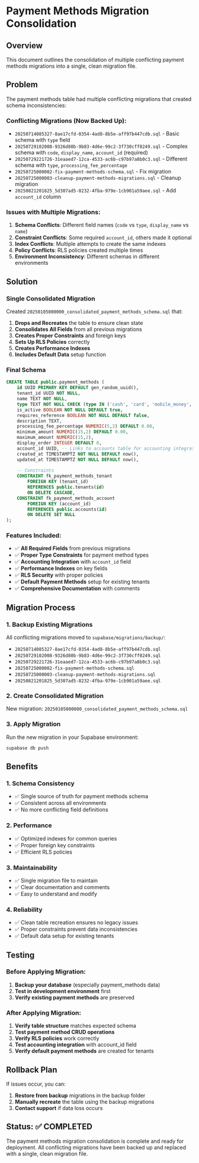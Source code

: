# Payment Methods Migration Consolidation

## Overview
This document outlines the consolidation of multiple conflicting payment methods migrations into a single, clean migration file.

## Problem
The payment methods table had multiple conflicting migrations that created schema inconsistencies:

### Conflicting Migrations (Now Backed Up):
- `20250714085327-8ae17cfd-0354-4ad8-8b5e-aff97b447cdb.sql` - Basic schema with `type` field
- `20250729102008-9326d80b-9b83-4d6e-99c2-3f730cff0249.sql` - Complex schema with `code`, `display_name`, `account_id` (required)
- `20250729221726-31eaaed7-12ca-4533-ac6b-c97b97a8b0c3.sql` - Different schema with `type`, `processing_fee_percentage`
- `20250725000002-fix-payment-methods-schema.sql` - Fix migration
- `20250725000003-cleanup-payment-methods-migrations.sql` - Cleanup migration
- `20250821201825_5d307ad5-8232-4fba-979e-1cb901a59aee.sql` - Add `account_id` column

### Issues with Multiple Migrations:
1. **Schema Conflicts**: Different field names (`code` vs `type`, `display_name` vs `name`)
2. **Constraint Conflicts**: Some required `account_id`, others made it optional
3. **Index Conflicts**: Multiple attempts to create the same indexes
4. **Policy Conflicts**: RLS policies created multiple times
5. **Environment Inconsistency**: Different schemas in different environments

## Solution

### Single Consolidated Migration
Created `20250105000000_consolidated_payment_methods_schema.sql` that:

1. **Drops and Recreates** the table to ensure clean state
2. **Consolidates All Fields** from all previous migrations
3. **Creates Proper Constraints** and foreign keys
4. **Sets Up RLS Policies** correctly
5. **Creates Performance Indexes**
6. **Includes Default Data** setup function

### Final Schema
```sql
CREATE TABLE public.payment_methods (
    id UUID PRIMARY KEY DEFAULT gen_random_uuid(),
    tenant_id UUID NOT NULL,
    name TEXT NOT NULL,
    type TEXT NOT NULL CHECK (type IN ('cash', 'card', 'mobile_money', 'bank_transfer', 'crypto', 'other')),
    is_active BOOLEAN NOT NULL DEFAULT true,
    requires_reference BOOLEAN NOT NULL DEFAULT false,
    description TEXT,
    processing_fee_percentage NUMERIC(5,2) DEFAULT 0.00,
    minimum_amount NUMERIC(15,2) DEFAULT 0.00,
    maximum_amount NUMERIC(15,2),
    display_order INTEGER DEFAULT 0,
    account_id UUID, -- Links to accounts table for accounting integration
    created_at TIMESTAMPTZ NOT NULL DEFAULT now(),
    updated_at TIMESTAMPTZ NOT NULL DEFAULT now(),
    
    -- Constraints
    CONSTRAINT fk_payment_methods_tenant 
        FOREIGN KEY (tenant_id) 
        REFERENCES public.tenants(id) 
        ON DELETE CASCADE,
    CONSTRAINT fk_payment_methods_account 
        FOREIGN KEY (account_id) 
        REFERENCES public.accounts(id) 
        ON DELETE SET NULL
);
```

### Features Included:
- ✅ **All Required Fields** from previous migrations
- ✅ **Proper Type Constraints** for payment method types
- ✅ **Accounting Integration** with `account_id` field
- ✅ **Performance Indexes** on key fields
- ✅ **RLS Security** with proper policies
- ✅ **Default Payment Methods** setup for existing tenants
- ✅ **Comprehensive Documentation** with comments

## Migration Process

### 1. Backup Existing Migrations
All conflicting migrations moved to `supabase/migrations/backup/`:
- `20250714085327-8ae17cfd-0354-4ad8-8b5e-aff97b447cdb.sql`
- `20250729102008-9326d80b-9b83-4d6e-99c2-3f730cff0249.sql`
- `20250729221726-31eaaed7-12ca-4533-ac6b-c97b97a8b0c3.sql`
- `20250725000002-fix-payment-methods-schema.sql`
- `20250725000003-cleanup-payment-methods-migrations.sql`
- `20250821201825_5d307ad5-8232-4fba-979e-1cb901a59aee.sql`

### 2. Create Consolidated Migration
New migration: `20250105000000_consolidated_payment_methods_schema.sql`

### 3. Apply Migration
Run the new migration in your Supabase environment:
```bash
supabase db push
```

## Benefits

### 1. Schema Consistency
- ✅ Single source of truth for payment methods schema
- ✅ Consistent across all environments
- ✅ No more conflicting field definitions

### 2. Performance
- ✅ Optimized indexes for common queries
- ✅ Proper foreign key constraints
- ✅ Efficient RLS policies

### 3. Maintainability
- ✅ Single migration file to maintain
- ✅ Clear documentation and comments
- ✅ Easy to understand and modify

### 4. Reliability
- ✅ Clean table recreation ensures no legacy issues
- ✅ Proper constraints prevent data inconsistencies
- ✅ Default data setup for existing tenants

## Testing

### Before Applying Migration:
1. **Backup your database** (especially payment_methods data)
2. **Test in development environment** first
3. **Verify existing payment methods** are preserved

### After Applying Migration:
1. **Verify table structure** matches expected schema
2. **Test payment method CRUD operations**
3. **Verify RLS policies** work correctly
4. **Test accounting integration** with account_id field
5. **Verify default payment methods** are created for tenants

## Rollback Plan

If issues occur, you can:
1. **Restore from backup** migrations in the backup folder
2. **Manually recreate** the table using the backup migrations
3. **Contact support** if data loss occurs

## Status: ✅ COMPLETED

The payment methods migration consolidation is complete and ready for deployment. All conflicting migrations have been backed up and replaced with a single, clean migration file.

